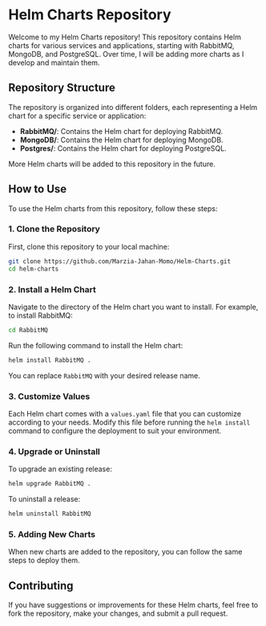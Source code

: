 # Helm Charts Repository

Welcome to my Helm Charts repository! This repository contains Helm charts for various services and applications, starting with RabbitMQ, MongoDB, and PostgreSQL. Over time, I will be adding more charts as I develop and maintain them.

## Repository Structure

The repository is organized into different folders, each representing a Helm chart for a specific service or application:

- **RabbitMQ/**: Contains the Helm chart for deploying RabbitMQ.
- **MongoDB/**: Contains the Helm chart for deploying MongoDB.
- **Postgres/**: Contains the Helm chart for deploying PostgreSQL.

More Helm charts will be added to this repository in the future.

## How to Use

To use the Helm charts from this repository, follow these steps:

### 1. Clone the Repository

First, clone this repository to your local machine:

```bash
git clone https://github.com/Marzia-Jahan-Momo/Helm-Charts.git
cd helm-charts
```

### 2. Install a Helm Chart

Navigate to the directory of the Helm chart you want to install. For example, to install RabbitMQ:

```bash
cd RabbitMQ
```

Run the following command to install the Helm chart:

```bash
helm install RabbitMQ .
```

You can replace `RabbitMQ` with your desired release name.

### 3. Customize Values

Each Helm chart comes with a `values.yaml` file that you can customize according to your needs. Modify this file before running the `helm install` command to configure the deployment to suit your environment.

### 4. Upgrade or Uninstall

To upgrade an existing release:

```bash
helm upgrade RabbitMQ .
```

To uninstall a release:

```bash
helm uninstall RabbitMQ
```

### 5. Adding New Charts

When new charts are added to the repository, you can follow the same steps to deploy them.

## Contributing

If you have suggestions or improvements for these Helm charts, feel free to fork the repository, make your changes, and submit a pull request.
